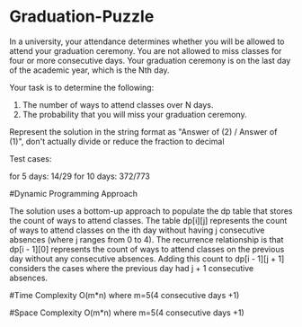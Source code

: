 # Graduation-Puzzle
In a university, your attendance determines whether you will be
allowed to attend your graduation ceremony.
You are not allowed to miss classes for four or more consecutive days.
Your graduation ceremony is on the last day of the academic year,
which is the Nth day.

Your task is to determine the following:

1. The number of ways to attend classes over N days.
2. The probability that you will miss your graduation ceremony.

Represent the solution in the string format as "Answer of (2) / Answer
of (1)", don't actually divide or reduce the fraction to decimal

Test cases:

for 5 days: 14/29
for 10 days: 372/773

#Dynamic Programming Approach

The solution uses a bottom-up approach to populate the dp table that stores the count of ways to attend classes.
The table dp[i][j] represents the count of ways to attend classes on the ith day without having j consecutive absences (where j ranges from 0 to 4). The recurrence relationship is that dp[i - 1][0] represents the count of ways to attend classes on the previous day without any consecutive absences. Adding this count to dp[i - 1][j + 1] considers the cases where the previous day had j + 1 consecutive absences.

#Time Complexity
O(m*n) where m=5(4 consecutive days +1)

#Space Complexity
O(m*n) where m=5(4 consecutive days +1)

